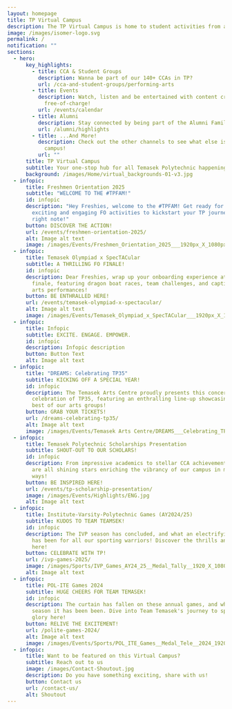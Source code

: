 ```yaml
---
layout: homepage
title: TP Virtual Campus
description: The TP Virtual Campus is home to student activities from all across TP!
image: /images/isomer-logo.svg
permalink: /
notification: ""
sections:
  - hero:
      key_highlights:
        - title: CCA & Student Groups
          description: Wanna be part of our 140+ CCAs in TP?
          url: /cca-and-student-groups/performing-arts
        - title: Events
          description: Watch, listen and be entertained with content created by TP,
            free-of-charge!
          url: /events/calendar
        - title: Alumni
          description: Stay connected by being part of the Alumni Family!
          url: /alumni/highlights
        - title: ...And More!
          description: Check out the other channels to see what else is happening around
            campus!
          url: ""
      title: TP Virtual Campus
      subtitle: Your one-stop hub for all Temasek Polytechnic happenings
      background: /images/Home/virtual_backgrounds-01-v3.jpg
  - infopic:
      title: Freshmen Orientation 2025
      subtitle: "WELCOME TO THE #TPFAM!"
      id: infopic
      description: "Hey Freshies, welcome to the #TPFAM! Get ready for a series of
        exciting and engaging FO activities to kickstart your TP journey on the
        right note!"
      button: DISCOVER THE ACTION!
      url: /events/freshmen-orientation-2025/
      alt: Image alt text
      image: /images/Events/Freshmen_Orientation_2025___1920px_X_1080px.jpg
  - infopic:
      title: Temasek Olympiad x SpecTACular
      subtitle: A THRILLING FO FINALE!
      id: infopic
      description: Dear Freshies, wrap up your onboarding experience at this special
        finale, featuring dragon boat races, team challenges, and captivating
        arts performances!
      button: BE ENTHRALLED HERE!
      url: /events/temasek-olympiad-x-spectacular/
      alt: Image alt text
      image: /images/Events/Temasek_Olympiad_x_SpecTACular___1920px_X_1080px.jpg
  - infopic:
      title: Infopic
      subtitle: EXCITE. ENGAGE. EMPOWER.
      id: infopic
      description: Infopic description
      button: Button Text
      alt: Image alt text
  - infopic:
      title: "DREAMS: Celebrating TP35"
      subtitle: KICKING OFF A SPECIAL YEAR!
      id: infopic
      description: The Temasek Arts Centre proudly presents this concert staged in
        celebration of TP35, featuring an enthralling line-up showcasing the
        best of our arts groups!
      button: GRAB YOUR TICKETS!
      url: /dreams-celebrating-tp35/
      alt: Image alt text
      image: /images/Events/Temasek Arts Centre/DREAMS___Celebrating_TP35.png
  - infopic:
      title: Temasek Polytechnic Scholarships Presentation
      subtitle: SHOUT-OUT TO OUR SCHOLARS!
      id: infopic
      description: From impressive academics to stellar CCA achievements, our scholars
        are all shining stars enriching the vibrancy of our campus in meaningful
        ways!
      button: BE INSPIRED HERE!
      url: /events/tp-scholarship-presentation/
      image: /images/Events/Highlights/ENG.jpg
      alt: Image alt text
  - infopic:
      title: Institute-Varsity-Polytechnic Games (AY2024/25)
      subtitle: KUDOS TO TEAM TEAMSEK!
      id: infopic
      description: The IVP season has concluded, and what an electrifying journey it
        has been for all our sporting warriors! Discover the thrills and spills
        here!
      button: CELEBRATE WITH TP!
      url: /ivp-games-2025/
      image: /images/Sports/IVP_Games_AY24_25__Medal_Tally__1920_X_1080.jpg
      alt: Image alt text
  - infopic:
      title: POL-ITE Games 2024
      subtitle: HUGE CHEERS FOR TEAM TEMASEK!
      id: infopic
      description: The curtain has fallen on these annual games, and what a thrilling
        season it has been been. Dive into Team Temasek's journey to sporting
        glory here!
      button: RELIVE THE EXCITEMENT!
      url: /polite-games-2024/
      alt: Image alt text
      image: /images/Events/Sports/POL_ITE_Games__Medal_Tele__2024_1920_X_1080.jpg
  - infopic:
      title: Want to be featured on this Virtual Campus?
      subtitle: Reach out to us
      image: /images/Contact-Shoutout.jpg
      description: Do you have something exciting, share with us!
      button: Contact us
      url: /contact-us/
      alt: Shoutout
---
```


